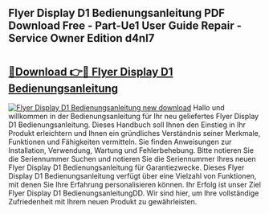 ## Flyer Display D1 Bedienungsanleitung PDF Download Free - Part-Ue1 User Guide Repair - Service Owner Edition d4nI7

# <h2><a href="http://df2k6j.blite.top/?on=Flyer+Display+D1+Bedienungsanleitung">🔗Download 👉🔴 Flyer Display D1 Bedienungsanleitung</a></h2>

[![Flyer Display D1 Bedienungsanleitung new download](https://i.imgur.com/lujVjoI.png)](http://df2k6j.blite.top/?on=Flyer+Display+D1+Bedienungsanleitung)
Hallo und willkommen in der Bedienungsanleitung für Ihr neu geliefertes Flyer Display D1 Bedienungsanleitung. Dieses Handbuch soll Ihnen den Einstieg in Ihr Produkt erleichtern und Ihnen ein gründliches Verständnis seiner Merkmale, Funktionen und Fähigkeiten vermitteln. Sie finden Anweisungen zur Installation, Verwendung, Wartung und Fehlerbehebung. Bitte notieren Sie die Seriennummer Suchen und notieren Sie die Seriennummer Ihres neuen Flyer Display D1 Bedienungsanleitung für Garantiezwecke. Dieses Flyer Display D1 Bedienungsanleitung verfügt über eine Vielzahl von Funktionen, mit denen Sie Ihre Erfahrung personalisieren können. Ihr Erfolg ist unser Ziel Flyer Display D1 BedienungsanleitungDD. Wir sind hier, um Ihre vollständige Zufriedenheit mit Ihrem neuen Produkt zu gewährleisten.
